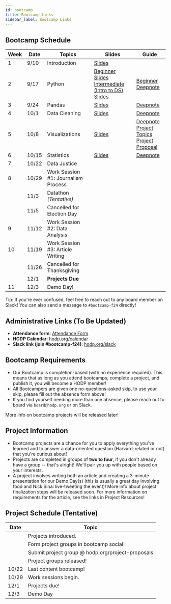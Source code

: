 ```yaml
---
id: bootcamp
title: Bootcamp Links
sidebar_label: Bootcamp Links
---
```


## Bootcamp Schedule 

| Week        | Date    | Topics                        | Slides         | Guide                                                      |
| ----------- | ------- | ----------------------------- | -------------- | ---------------------------------------------------------- |
| 1           | 9/10    | Introduction                  | [Slides](https://docs.google.com/presentation/d/1QCBNcpFMw8fOPiig5nMMtmMrxDvtdlRAJPzWKdHNen8/edit#slide=id.gcb11d380f7_0_171) |     |
| 2           | 9/17    | Python                        | [Beginner Slides](https://docs.google.com/presentation/d/1OdlwM1Pdj5YSVtujT2YmzxWrfVtIXy--msufARLEbLg/edit?usp=sharing) <br/> [Intermediate (Intro to DS) Slides](https://docs.google.com/presentation/d/1DZk2VpfRo9g-LywFDrGV9dDodSB6-xI6XF5tO-U5yp4/edit#slide=id.p) | [Beginner Deepnote](https://deepnote.com/workspace/harvardopendata-750167f0-7fe9-4720-b70f-903312daee43/project/Python-Bootcamp-339bd0cf-d857-4e0f-9a8a-5c0834a44ad4/notebook/Python%20Bootcamp%20Beginners-48e964df107640af9066591ee998018b) |
| 3           |  9/24    | Pandas                  | [Slides](https://docs.google.com/presentation/d/1x0MnJBXLdFQeVsK4drDiksZaMDAyoJaeoordyOVAbc0/edit?usp=sharing) | [Deepnote](https://deepnote.com/workspace/harvardopendata-750167f0-7fe9-4720-b70f-903312daee43/project/Numpy-and-Pandas-Bootcamp-7784430b-15a6-450a-bbbd-c77aa7bbf7e7/notebook/Pandas%20(Fall%202024)-4fffc450ccf2453f92bc86de5a1a4904) |
| 4           | 10/1     | Data Cleaning             | [Slides](https://docs.google.com/presentation/d/1Dq3KGjL2MCFZ4S6Ebg607BiZZByWCLRMaFlw_AyxHEc/edit?usp=sharing) | [Deepnote](https://deepnote.com/workspace/harvardopendata-750167f0-7fe9-4720-b70f-903312daee43/project/Numpy-and-Pandas-Bootcamp-7784430b-15a6-450a-bbbd-c77aa7bbf7e7/notebook/Data%20Cleaning%20(Fall%202024)-715b2387856d48cdaa6cba4fdfa66b29) |
| 5           | 10/8   | Visualizations                | [Slides](https://docs.google.com/presentation/d/1usZV9MhHITzz966zr2EFYGtT0YCRBKG4BUi5mNqIJ1Q/edit?usp=sharing) | [Deepnote](https://deepnote.com/workspace/harvardopendata-750167f0-7fe9-4720-b70f-903312daee43/project/Graphs-in-Python-Bootcamp-cd78f215-7e16-4215-bdd0-1e42afda656f/notebook/Graphs-in-Bootcamp-35dbc7c80599417ebcafafe5e16098c4) <br/> [Project Topics](https://hodp.org/project-topics) <br/> [Project Proposal](https://tinyurl.com/project-proposal-f24) |
| 6           | 10/15   | Statistics                    | [Slides](https://docs.google.com/presentation/d/1G54NI1yiO8q8wEc94U4JXLtrbtqSJNToAR-g40VTRes/edit?usp=sharing)  |[Deepnote](https://deepnote.com/workspace/harvardopendata-750167f0-7fe9-4720-b70f-903312daee43/project/Stats-Bootcamp-4aa492f9-b571-4320-8527-7ac4df6ad85a/notebook/Statistics-Latest-eb45c2762d894ba6a7fdebf33000edd0) |
| 7           | 10/22   | Data Justice                      |  |  |
| 8           | 10/29   | Work Session #1: Journalism Process |  |  |
| | 11/3 | Datathon *(Tentative)* | | |
| | 11/5 | Cancelled for Election Day | | |
| 9           | 11/12  | Work Session #2: Data Analysis | |  |
| 10          | 11/19   | Work Session #3: Article Writing |  |  |
| | 11/26 | Cancelled for Thanksgiving | | |
| | 12/1 | **Projects Due**
| 11          | 12/3    | Demo Day! |  |  |

<!---

| Week        | Date    | Topics                        | Slides         | Guide                                                      |
| ----------- | ------- | ----------------------------- | -------------- | ---------------------------------------------------------- |
| 1           | 9/9     | Introduction                  | [Bootcamp 1](https://docs.google.com/presentation/d/14qDlkedzyzqxdMjJonw1h4IYTBLagGoyPV93S2Ak-nY/edit?usp=sharing) |  [Installation](https://docs.hodp.org/docs/installation)   |
| 2           | 9/16    | Best Practices & Journalism   | [Bootcamp 2](https://docs.google.com/presentation/d/1eBF_dYUgltFFbkinKw8hEoVLJlxbqIsC-32UUyoOO80/edit?usp=sharing) | [Best Practices](https://docs.hodp.org/docs/good-practices), [Article Guide](https://docs.hodp.org/docs/article-guide) |
| 3           | 9/23    | Python                        | [Beginner](https://docs.google.com/presentation/d/14L22QOzyqRQsE9fjvBqtW9RLpEQoc2OyBpvNEJBrKwc/edit?usp=sharing), [Intermediate](https://docs.google.com/presentation/d/1PzBsynLuAk-poI_Rj25_U1Jo_9SDaCTBiJ85JD__FQE/edit?usp=sharing) | [Python](https://docs.hodp.org/docs/python), [Python Intermediate](https://docs.hodp.org/docs/python-intermediate) |
| 4           | 9/30    | Numpy/Pandas                  | [Beginner](https://docs.google.com/presentation/d/1RbPVVDEt6r0Io51NioNoOSfg0BWZ85c0wkJ4BwDVPkU/edit?usp=sharing), [Intermediate](https://docs.google.com/presentation/d/1BzDISDGKyw301qS6Kp23b9OD6_qFg9yEkGYixu6kC3k/edit?usp=sharing) | [Numpy + Pandas](https://docs.hodp.org/docs/numpy-pandas) |
| 5           | 10/7    | Graphs in Python              | [Slides](https://docs.google.com/presentation/d/1HlX2mPLxN2j2SsQgUIw-25g4AxqpQEHQPo8jI-nj8Ek/edit?usp=sharing) | [Plotly](https://docs.hodp.org/docs/plotly/) |
| 6           | 10/14   | R (Tidyverse)                    | [Slides](https://docs.google.com/presentation/d/1B-Yn5m_q_BkW7xjTQNmrz9SY1WBQmmnGnZkAF6lKCLw/edit?usp=sharing) | [R Notebook](https://tinyurl.com/hodp-r2021) |
| 7           | 10/21   | R (ggplot)                         | [Slides](https://docs.google.com/presentation/d/1U1EMLhfSJa2NGkCycU7sZkE7DGXgv7iPubpp0RLAcoo/edit?usp=sharing) | [R Notebook](https://tinyurl.com/hodp-ggplot-f21) |
| 8           | 10/28   | Stats                      | [Slides](https://docs.google.com/presentation/d/1Dcck9fft4HB6oK5vCb-eyRd2yjWF8_xC9CYUOr1uuyM/edit?usp=sharing) | [Deepnote](https://hodp.org/bootcamp-stats) |
| 9           | 11/4    | Scraping                  | [Slides](https://docs.google.com/presentation/d/1dxPM4bsMUQALEwnGhplrcLy2IbMF90VrjOv0QNlSwzw/edit?usp=sharing) | [Deepnote](https://tinyurl.com/bootcamp-f21-scraping) |
| 10          | 11/11   | Data Justice                | N/A            | N/A |

--->

Tip: If you're ever confused, feel free to reach out to any board member on Slack! You can also send a message to `#bootcamp-f24` directly!

## Administrative Links (To Be Updated)
- **Attendance form**: [Attendance Form](https://docs.google.com/forms/d/e/1FAIpQLSddEse-8SLbJy4YeDTkmHaMaERHYBQIB8mMEtkqx9Mp7a3Nig/viewform)
- **HODP Calendar**: [hodp.org/calendar](http://hodp.org/calendar)
- **Slack link (join #bootcamp-f24)**: [hodp.org/slack](http://hodp.org/joinslack)

## Bootcamp Requirements
- Our Bootcamp is completion-based (with no experience required). This means that as long as you attend bootcamps, complete a project, and publish it, you will become a HODP member!
- All Bootcampers are given one no-questions-asked skip, to use your skip, please fill out the absence form above!
- If you find yourself needing more than one absence, please reach out to board via `board@hodp.org` or on Slack.

More info on bootcamp projects will be released later!


## Project Information
- Bootcamp projects are a chance for you to apply everything you've learned and to answer a data-oriented question (Harvard-related or not) that you're curious about!
- Projects are completed in groups of **two to four**, if you don't already have a group -- that's alright! We'll pair you up with people based on your interests.
- A project involves writing both an article and creating a 3-minute presentation for our Demo Day(s) (this is usually a great day involving food and Nick Sinai live-tweeting the event)! More info about project finalization steps will be released soon.
For more information on requirements for the article, see the links in Project Resources!

## Project Schedule (Tentative)
| Date        | Topic |
| ----------- | -------|
|          | Projects introduced.|
|      | Form project groups in bootcamp social! |
|       | Submit project group @ hodp.org/project-proposals |
|       | Project groups released! |
| 10/22     | Last content bootcamp! |
| 10/29       | Work sessions begin. |
| 12/1        | Projects due!  |
| 12/3        | Demo Day  |

<!---

## Project Resources
- [Project Turn-in Checklist](https://docs.google.com/document/d/1cSd5UGQHeCy1KEvp4HE_HcadZcxAk-aUAtof1vZbK4M/edit?usp=sharing): lists everything you need to remember/turn in
- [HODP Article Template](https://docs.google.com/document/d/1oeDl3xG61z7aHbzZnq64nnDlHMyJiB1SgCrkaTpw4bs/edit?usp=sharing): we recommend using this template for your article to make sure it's formatted correctly
- [Guide to Writing HODP Articles](https://docs.hodp.org/docs/article-guide): writing advice, content from the Data Journalism bootcamp
- [Style Guide (formatting, tone, etc.)](https://docs.hodp.org/docs/style-guide)
- Graph templates and style guides for [R](https://github.com/HarvardOpenData/HODP-StyleGuide), [Python](https://deepnote.com/project/b78569dd-8fe2-4351-b551-2db935360f0c#%2Fnotebook.ipynb): your graphs must adhere to these styles
- Instructions on how to submit [Plotly interactive visualizations](https://docs.google.com/document/d/1vwdV0nyhwZdc8H8wLF4CEfnEDZrX3cfDaFgdDK5iKx0/edit?usp=sharing)
--->
